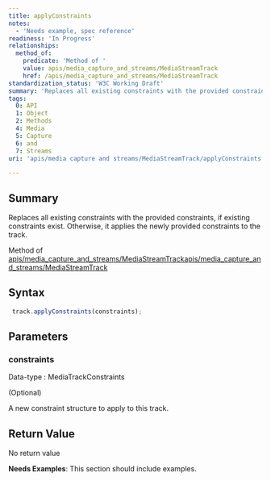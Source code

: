```yaml
---
title: applyConstraints
notes:
  - 'Needs example, spec reference'
readiness: 'In Progress'
relationships:
  method_of:
    predicate: 'Method of '
    value: apis/media_capture_and_streams/MediaStreamTrack
    href: /apis/media_capture_and_streams/MediaStreamTrack
standardization_status: 'W3C Working Draft'
summary: 'Replaces all existing constraints with the provided constraints, if existing constraints exist. Otherwise, it applies the newly provided constraints to the track.'
tags:
  0: API
  1: Object
  2: Methods
  4: Media
  5: Capture
  6: and
  7: Streams
uri: 'apis/media capture and streams/MediaStreamTrack/applyConstraints'

---
```

## Summary

Replaces all existing constraints with the provided constraints, if existing constraints exist. Otherwise, it applies the newly provided constraints to the track.

Method of [apis/media\_capture\_and\_streams/MediaStreamTrack](/apis/media_capture_and_streams/MediaStreamTrack)[apis/media\_capture\_and\_streams/MediaStreamTrack](/apis/media_capture_and_streams/MediaStreamTrack)

## Syntax

``` js
 track.applyConstraints(constraints);
```

## Parameters

### constraints

 Data-type
:   MediaTrackConstraints

(Optional)

A new constraint structure to apply to this track.

## Return Value

No return value

**Needs Examples**: This section should include examples.

